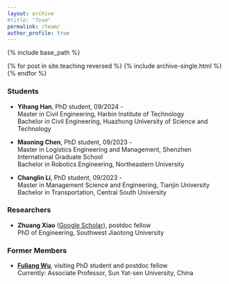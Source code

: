 ```yaml
---
layout: archive
#title: "Team"
permalink: /team/
author_profile: true
---
```


{% include base_path %}

{% for post in site.teaching reversed %}
  {% include archive-single.html %}
{% endfor %}


### Students

- **Yihang Han**, PhD student, 09/2024 -  <br> Master in Civil Engineering, Harbin Institute of Technology <br> Bachelor in Civil Engineering, Huazhong University of Science and Technology

- **Maoning Chen**, PhD student, 09/2023 -  <br> Master in Logistics Engineering and Management, Shenzhen International Graduate School <br> Bachelor in Robotics Engineering, Northeastern University

- **Changlin Li**, PhD student, 09/2023 -  <br> Master in Management Science and Engineering, Tianjin University <br> Bachelor in Transportation, Central South University

### Researchers

- **Zhuang Xiao** ([Google Scholar](https://scholar.google.de/citations?hl=en&user=ijnlwrYAAAAJ)), postdoc fellow <br> PhD of Engineering, Southwest Jiaotong University

### Former Members
- [**Fuliang Wu**](https://ise.sysu.edu.cn/teacher/1514), visiting PhD student and postdoc fellow <br>
 Currently: Associate Professor, Sun Yat-sen University, China 
